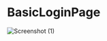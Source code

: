 # BasicLoginPage

![Screenshot (1)](https://user-images.githubusercontent.com/51196518/211194004-9dd065db-1038-4d57-879b-287d919a6801.png)
